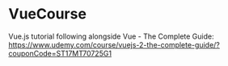 # VueCourse

Vue.js tutorial following alongside Vue - The Complete Guide: https://www.udemy.com/course/vuejs-2-the-complete-guide/?couponCode=ST17MT70725G1
